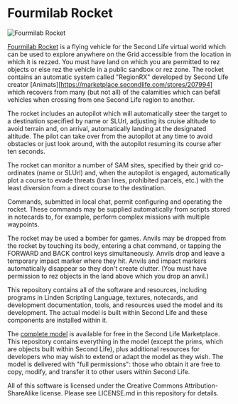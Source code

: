 # Fourmilab Rocket

![Fourmilab Rocket](marketplace/images/rocket_1.png)

[Fourmilab Rocket](https://marketplace.secondlife.com/p/Fourmilab-Rocket/19209433)
is a flying vehicle for the Second Life virtual world which can be used 
to explore anywhere on the Grid accessible from the location in which 
it is rezzed.  You must have land on which you are permitted to rez 
objects or else rez the vehicle in a public sandbox or rez zone.  The
rocket contains an automatic system called "RegionRX" developed by 
Second Life creator 
[Animats][https://marketplace.secondlife.com/stores/207994] which 
recovers from many (but not all) of the calamities which can befall 
vehicles when crossing from one Second Life region to another.

The rocket includes an autopilot which will automatically steer the
target to a destination specified by name or SLUrl, adjusting its
cruise altitude to avoid terrain and, on arrival, automatically landing
at the designated altitude.  The pilot can take over from the autopilot
at any time to avoid obstacles or just look around, with the autopilot
resuming its course after ten seconds.

The rocket can monitor a number of SAM sites, specified by their grid 
co-ordinates (name or SLUrl) and, when the autopilot is engaged, 
automatically plot a course to evade threats (ban lines, prohibited 
parcels, etc.) with the least diversion from a direct course to the 
destination.

Commands, submitted in local chat, permit configuring and operating
the rocket.  These commands may be supplied automatically from scripts
stored in notecards to, for example, perform complex missions with
multiple waypoints.

The rocket may be used a bomber for games.  Anvils may be dropped from
the rocket by touching its body, entering a chat command, or tapping
the FORWARD and BACK control keys simultaneously.  Anvils drop and
leave a temporary impact marker where they hit.  Anvils and impact
markers automatically disappear so they don't create clutter.  (You
must have permission to rez objects in the land above which you drop
an anvil.)

This repository contains all of the software and resources,
including programs in Linden Scripting Language, textures,
notecards, and development documentation, tools, and resources
used the model and its development.  The actual model is built
within Second Life and these components are installed within it.

The
[complete model](https://marketplace.secondlife.com/p/Fourmilab-Rocket/19209433)
is available for free in the Second Life Marketplace.  This
repository contains everything in the model (except the prims,
which are objects built within Second Life), plus additional
resources for developers who may wish to extend or adapt the
model as they wish.  The model is delivered with "full permissions":
those who obtain it are free to copy, modify, and transfer it to
other users within Second Life.

All of this software is licensed under the Creative Commons
Attribution-ShareAlike license.  Please see LICENSE.md in this
repository for details.
